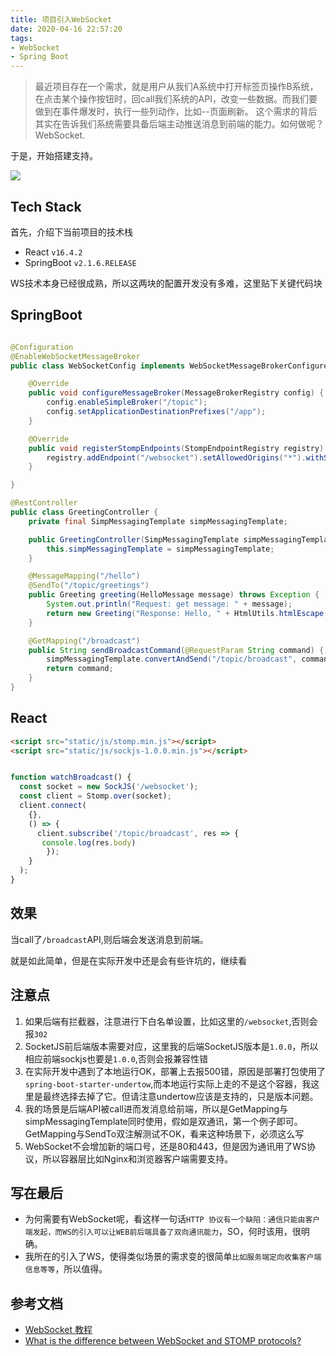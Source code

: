 ```yaml
---
title: 项目引入WebSocket
date: 2020-04-16 22:57:20
tags:
- WebSocket
- Spring Boot
---
```

> 最近项目存在一个需求，就是用户从我们A系统中打开标签页操作B系统，在点击某个操作按钮时，回call我们系统的API，改变一些数据。而我们要做到在事件爆发时，执行一些列动作，比如--页面刷新。
这个需求的背后其实在告诉我们系统需要具备后端主动推送消息到前端的能力。如何做呢？WebSocket.

于是，开始搭建支持。

![](http://static.1991421.cn/2020/2020-04-16-235427.png)

## Tech Stack

首先，介绍下当前项目的技术栈

- React `v16.4.2`
- SpringBoot `v2.1.6.RELEASE`

WS技术本身已经很成熟，所以这两块的配置开发没有多难，这里贴下关键代码块

## SpringBoot

```java

@Configuration
@EnableWebSocketMessageBroker
public class WebSocketConfig implements WebSocketMessageBrokerConfigurer {

    @Override
    public void configureMessageBroker(MessageBrokerRegistry config) {
        config.enableSimpleBroker("/topic");
        config.setApplicationDestinationPrefixes("/app");
    }

    @Override
    public void registerStompEndpoints(StompEndpointRegistry registry) {
        registry.addEndpoint("/websocket").setAllowedOrigins("*").withSockJS();
    }

}
```

```java
@RestController
public class GreetingController {
    private final SimpMessagingTemplate simpMessagingTemplate;

    public GreetingController(SimpMessagingTemplate simpMessagingTemplate) {
        this.simpMessagingTemplate = simpMessagingTemplate;
    }

    @MessageMapping("/hello")
    @SendTo("/topic/greetings")
    public Greeting greeting(HelloMessage message) throws Exception {
        System.out.println("Request: get message: " + message);
        return new Greeting("Response: Hello, " + HtmlUtils.htmlEscape(message.getName()) + "!");
    }

    @GetMapping("/broadcast")
    public String sendBroadcastCommand(@RequestParam String command) {
        simpMessagingTemplate.convertAndSend("/topic/broadcast", command);
        return command;
    }
}
```


## React

```html
<script src="static/js/stomp.min.js"></script>
<script src="static/js/sockjs-1.0.0.min.js"></script>
```


```typescript

function watchBroadcast() {
  const socket = new SockJS('/websocket');
  const client = Stomp.over(socket);
  client.connect(
    {},
    () => {
      client.subscribe('/topic/broadcast', res => {
       console.log(res.body)
        });
    }
  );
}
```

## 效果
当call了`/broadcast`API,则后端会发送消息到前端。

就是如此简单，但是在实际开发中还是会有些许坑的，继续看

## 注意点

1. 如果后端有拦截器，注意进行下白名单设置，比如这里的`/websocket`,否则会报`302`
2. SocketJS前后端版本需要对应，这里我的后端SocketJS版本是`1.0.0`，所以相应前端sockjs也要是`1.0.0`,否则会报兼容性错
3. 在实际开发中遇到了本地运行OK，部署上去报500错，原因是部署打包使用了`spring-boot-starter-undertow`,而本地运行实际上走的不是这个容器，我这里是最终选择去掉了它。但请注意undertow应该是支持的，只是版本问题。
4. 我的场景是后端API被call进而发消息给前端，所以是GetMapping与simpMessagingTemplate同时使用，假如是双通讯，第一个例子即可。GetMapping与SendTo双注解测试不OK，看来这种场景下，必须这么写
5. WebSocket不会增加新的端口号，还是80和443，但是因为通讯用了WS协议，所以容器层比如Nginx和浏览器客户端需要支持。

## 写在最后
- 为何需要有WebSocket呢，看这样一句话`HTTP 协议有一个缺陷：通信只能由客户端发起，而WS的引入可以让WEB前后端具备了双向通讯能力`，SO，何时该用，很明确。
- 我所在的引入了WS，使得类似场景的需求变的很简单`比如服务端定向收集客户端信息等等`，所以值得。


## 参考文档
- [WebSocket 教程](http://www.ruanyifeng.com/blog/2017/05/websocket.html)
- [What is the difference between WebSocket and STOMP protocols?](https://stackoverflow.com/questions/40988030/what-is-the-difference-between-websocket-and-stomp-protocols/48373153)

